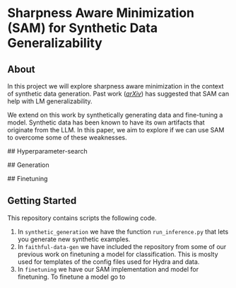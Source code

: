 # Sharpness Aware Minimization (SAM) for Synthetic Data Generalizability

## About
In this project we will explore sharpness aware minimization in the context of synthetic data generation. Past work ([*arXiv*](https://arxiv.org/pdf/2110.08529.pdf)) has suggested that SAM can help with LM generalizability. 

We extend on this work by synthetically generating data and fine-tuning a model. Synthetic data has been known to have its own artifacts that originate from the LLM. In this paper, we aim to explore if we can use SAM to overcome some of these weaknesses. 

## Hyperparameter-search

## Generation

## Finetuning

## Getting Started
This repository contains scripts the following code.
1. In `synthetic_generation` we have the function `run_inference.py` that lets you generate new synthetic examples.
2. In `faithful-data-gen` we have included the repository from some of our previous work on finetuning a model for classification. This is moslty used for templates of the config files used for Hydra and data.
3. In `finetuning` we have our SAM implementation and model for finetuning. To finetune a model go to 